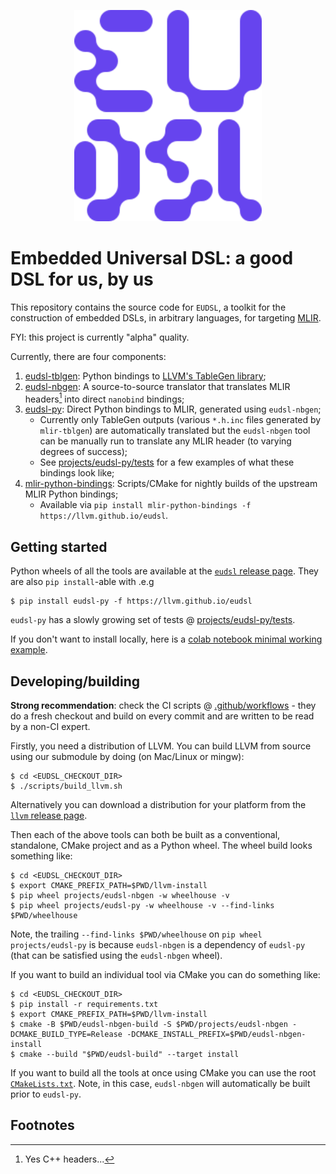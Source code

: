 <p align="center">
    <img width="300" alt="image" src="https://raw.githubusercontent.com/llvm/eudsl/refs/heads/main/docs/images/eudslpurple.svg">
</p>

# Embedded Universal DSL: a good DSL for us, by us

This repository contains the source code for `EUDSL`, a toolkit for the construction of 
embedded DSLs, in arbitrary languages, for targeting [MLIR](https://mlir.llvm.org).

FYI: this project is currently "alpha" quality.

Currently, there are four components:

1. [eudsl-tblgen](./projects/eudsl-tblgen): Python bindings to [LLVM's TableGen library](https://github.com/llvm/llvm-project/tree/659192b1843c4af180700783caca4cdc7afa3eab/llvm/lib/TableGen);
2. [eudsl-nbgen](./projects/eudsl-nbgen): A source-to-source translator that translates MLIR headers[^1] into direct `nanobind` bindings;
3. [eudsl-py](./projects/eudsl-py): Direct Python bindings to MLIR, generated using `eudsl-nbgen`;
   * Currently only TableGen outputs (various `*.h.inc` files generated by `mlir-tblgen`) are automatically translated but the `eudsl-nbgen` tool can be manually run to translate any MLIR header (to varying degrees of success);
   * See [projects/eudsl-py/tests](./projects/eudsl-py/tests) for a few examples of what these bindings look like;
4. [mlir-python-bindings](./projects/mlir-python-bindings): Scripts/CMake for nightly builds of the upstream MLIR Python bindings;
   * Available via `pip install mlir-python-bindings -f https://llvm.github.io/eudsl`.

## Getting started

Python wheels of all the tools are available at the [`eudsl` release page](https://github.com/llvm/eudsl/releases/tag/eudsl).
They are also `pip install`-able with .e.g

```shell
$ pip install eudsl-py -f https://llvm.github.io/eudsl
```

`eudsl-py` has a slowly growing set of tests @ [projects/eudsl-py/tests](./projects/eudsl-py/tests).

If you don't want to install locally, here is a [colab notebook minimal working example](https://colab.research.google.com/drive/1l-6rVnsUM3ypn7rKcaF_V6XVdopEM4Df?usp=sharing).

## Developing/building

**Strong recommendation**: check the CI scripts @ [.github/workflows](.github/workflows) - they do a fresh checkout and build on every commit and are written to be read by a non-CI expert.

Firstly, you need a distribution of LLVM. You can build LLVM from source using our submodule by doing (on Mac/Linux or mingw):

```shell
$ cd <EUDSL_CHECKOUT_DIR>
$ ./scripts/build_llvm.sh
```

Alternatively you can download a distribution for your platform from the [`llvm` release page](https://github.com/llvm/eudsl/releases/tag/llvm).

Then each of the above tools can both be built as a conventional, standalone, CMake project and as a Python wheel.
The wheel build looks something like:

```shell
$ cd <EUDSL_CHECKOUT_DIR>
$ export CMAKE_PREFIX_PATH=$PWD/llvm-install 
$ pip wheel projects/eudsl-nbgen -w wheelhouse -v
$ pip wheel projects/eudsl-py -w wheelhouse -v --find-links $PWD/wheelhouse
```

Note, the trailing `--find-links $PWD/wheelhouse` on `pip wheel projects/eudsl-py` is because `eudsl-nbgen` is a dependency of `eudsl-py` (that can be satisfied using the `eudsl-nbgen` wheel).

If you want to build an individual tool via CMake you can do something like:

```shell
$ cd <EUDSL_CHECKOUT_DIR>
$ pip install -r requirements.txt
$ export CMAKE_PREFIX_PATH=$PWD/llvm-install 
$ cmake -B $PWD/eudsl-nbgen-build -S $PWD/projects/eudsl-nbgen -DCMAKE_BUILD_TYPE=Release -DCMAKE_INSTALL_PREFIX=$PWD/eudsl-nbgen-install
$ cmake --build "$PWD/eudsl-build" --target install
```

If you want to build all the tools at once using CMake you can use the root [`CMakeLists.txt`](./CMakeLists.txt).
Note, in this case, `eudsl-nbgen` will automatically be built prior to `eudsl-py`.

## Footnotes

[^1]: Yes C++ headers...
